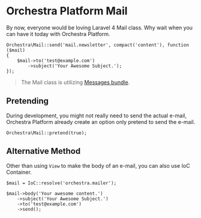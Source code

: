# Orchestra Platform Mail

By now, everyone would be loving Laravel 4 Mail class. Why wait when you can have it today with Orchestra Platform.

	Orchestra\Mail::send('mail.newsletter', compact('content'), function ($mail)
	{
		$mail->to('test@example.com')
			->subject('Your Awesome Subject.');
	});

> The Mail class is utilizing [Messages bundle](http://bundles.laravel.com/bundle/detail/Messages).

## Pretending

During development, you might not really need to send the actual e-mail, Orchestra Platform already create an option only pretend to send the e-mail.

	Orchestra\Mail::pretend(true);

## Alternative Method

Other than using `View` to make the body of an e-mail, you can also use IoC Container.

	$mail = IoC::resolve('orchestra.mailer');

	$mail->body('Your awesome content.')
		->subject('Your Awesome Subject.')
		->to('test@example.com')
		->send();
